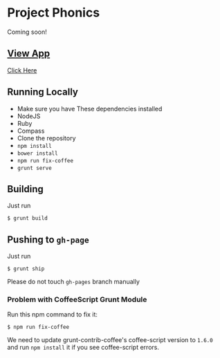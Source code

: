 # Project Phonics

Coming soon!


## [View App](http://apigee.github.io/phonics/)

[Click Here](http://apigee.github.io/phonics/)

## Running Locally

* Make sure you have These dependencies installed
 * NodeJS
 * Ruby
 * Compass
* Clone the repository
* `npm install`
* `bower install`
* `npm run fix-coffee`
* `grunt serve`



## Building

Just run 

```
$ grunt build
```


## Pushing to `gh-page`

Just run 

```
$ grunt ship
```
Please do not touch `gh-pages` branch manually

### Problem with CoffeeScript Grunt Module

Run this npm command to fix it: 


```
$ npm run fix-coffee
```

We need to update grunt-contrib-coffee's coffee-script version to `1.6.0` and run `npm install` it if you see coffee-script errors.
